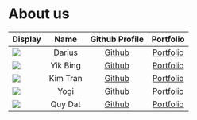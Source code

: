 # About us


| Display                                             |   Name   |                 Github Profile                 |               Portfolio                |
|-----------------------------------------------------|:--------:|:----------------------------------------------:|:--------------------------------------:|
| ![](https://via.placeholder.com/100.png?text=Photo) |  Darius  | [Github](https://github.com/dariusyawningwhiz) | [Portfolio](team/dariusyawningwhiz.md) |
| ![](https://via.placeholder.com/100.png?text=Photo) | Yik Bing |      [Github](https://github.com/Yikbing)      |      [Portfolio](team/yikbing.md)      |
| ![](https://via.placeholder.com/100.png?text=Photo) | Kim Tran | [Github](https://github.com/thienkimtranhoang) | [Portfolio](team/thienkimtranhoang.md) |
| ![](https://via.placeholder.com/100.png?text=Photo) |   Yogi   |      [Github](https://github.com/IgoyAI)       |      [Portfolio](team/igoyai.md)       |
| ![](https://via.placeholder.com/100.png?text=Photo) | Quy Dat  |   [Github](https://github.com/QuyDatNguyen)    |   [Portfolio](team/quydatnguyen.md)    |